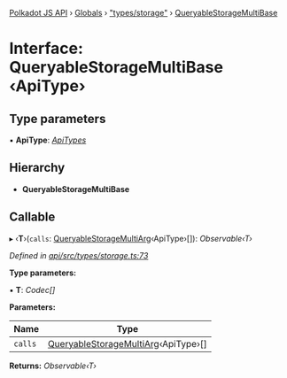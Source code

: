 [Polkadot JS API](../README.md) › [Globals](../globals.md) › ["types/storage"](../modules/_types_storage_.md) › [QueryableStorageMultiBase](_types_storage_.queryablestoragemultibase.md)

# Interface: QueryableStorageMultiBase ‹**ApiType**›

## Type parameters

▪ **ApiType**: *[ApiTypes](../modules/_types_base_.md#apitypes)*

## Hierarchy

* **QueryableStorageMultiBase**

## Callable

▸ ‹**T**›(`calls`: [QueryableStorageMultiArg](../modules/_types_storage_.md#queryablestoragemultiarg)‹ApiType›[]): *Observable‹T›*

*Defined in [api/src/types/storage.ts:73](https://github.com/polkadot-js/api/blob/21802664b8/packages/api/src/types/storage.ts#L73)*

**Type parameters:**

▪ **T**: *Codec[]*

**Parameters:**

Name | Type |
------ | ------ |
`calls` | [QueryableStorageMultiArg](../modules/_types_storage_.md#queryablestoragemultiarg)‹ApiType›[] |

**Returns:** *Observable‹T›*
